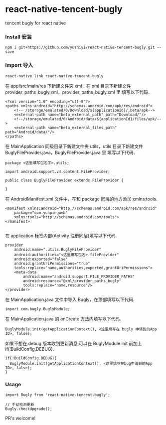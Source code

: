 # react-native-tencent-bugly

tencent bugly for react native

### Install 安装
```
npm i git+https://github.com/yuzhiyi/react-native-tencent-bugly.git --save
```

### Import 导入
```
react-native link react-native-tencent-bugly
```

在 app/src/main/res 下新建文件夹 xml，在 xml 目录下新建文件 provider_paths_bugly.xml，provider_paths_bugly.xml 里
填写以下代码．
```
<?xml version="1.0" encoding="utf-8"?>
<paths xmlns:android="http://schemas.android.com/apk/res/android">
    <!-- /storage/emulated/0/Download/${applicationId}/.beta/apk-->
    <external-path name="beta_external_path" path="Download/"/>
    <!--/storage/emulated/0/Android/data/${applicationId}/files/apk/-->
    <external-path name="beta_external_files_path" path="Android/data/"/>
</paths>
```

在 MainApplication 同级目录下新建文件夹 utils，utils 目录下新建文件 BuglyFileProvider.java，BuglyFileProvider.java 里
填写以下代码．
```
package <这里填写包名字>.utils;

import android.support.v4.content.FileProvider;

public class BuglyFileProvider extends FileProvider {

}
```

在 AndroidManifest.xml 文件中，在和 package 同层的地方添加 xmlns:tools.
```
<manifest xmlns:android="http://schemas.android.com/apk/res/android"
    package="com.yunpingweb"
    xmlns:tools="http://schemas.android.com/tools">
</manifest>
   
```

在 application 标签内部(Activity 注册同层)填写以下代码.
```
provider
    android:name=".utils.BuglyFileProvider"
    android:authorities="<这里填写包名>.fileProvider"
    android:exported="false"
    android:grantUriPermissions="true"
    tools:replace="name,authorities,exported,grantUriPermissions">
    <meta-data
        android:name="android.support.FILE_PROVIDER_PATHS"
        android:resource="@xml/provider_paths_bugly"
        tools:replace="name,resource"/>
</provider>
```

在 MainApplication.java 文件中导入 Bugly，在顶部填写以下代码.
```
import com.bugly.BuglyModule;
```
在 MainApplication.java 的 onCreate 方法内填写以下代码.
```
BuglyModule.init(getApplicationContext(), <这里填写在 bugly 申请到的App ID>, false);
```

如果不想在 debug 版本收到更新消息,可以在 BuglyModule.init 前加上 if(!BuildConfig.DEBUG).
```
if(!BuildConfig.DEBUG){
  BuglyModule.init(getApplicationContext(), <这里填写在bug申请到的App ID>, false);
}
```

### Usage
```
import Bugly from 'react-native-tencent-bugly';

// 手动检测更新
Bugly.checkUpgrade(); 
```

PR's welcome!

